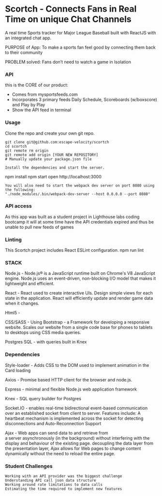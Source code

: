 
Scortch  -  Connects Fans in Real Time on unique Chat Channels
=====================	
A real time Sports tracker for Major League Baseball built with ReactJS with an integrated chat app.

PURPOSE of App:      To make a sports fan feel good by connecting them back to their community

PROBLEM solved:      Fans don’t need to watch a game in Isolation

### API

this is the CORE of our product:     
* Comes from   mysportsfeeds.com 
* Incorporates 3 primary feeds  Daily Schedule, Scoreboards (w/boxscore) and Play by Play
* Show the API feed in terminal


### Usage

Clone the repo and create your own git repo.

```
git clone git@github.com:escape-velocity/scortch
cd scortch
git remote rm origin
git remote add origin [YOUR NEW REPOSITORY]
# Manually update your package.json file

Install the dependencies and start the server.

```
npm install
npm start
open http://localhost:3000
```
You will also need to start the webpack dev server on port 8080 using the following: 
"./node_modules/.bin/webpack-dev-server --host 0.0.0.0 --port 8080"
```

### API access

As this app was built as a student project in Lighthouse labs coding bootcamp
it will at some time have the API credentials expired and thus be unable to pull new feeds of games

### Linting

This Scortch project includes React ESLint configuration.
npm run lint

### STACK

Node.js  	-  Node.js® is a JavaScript runtime built on Chrome's V8 JavaScript engine. Node.js uses an event-driven, non-blocking I/O model that makes it lightweight and efficient. 

React  - React used to create interactive UIs. Design simple views for each state in the application. React will efficiently update and render game data when it changes.

Html5 -
 
CSS/SASS - Using Bootstrap - a Framework for developing a responsive website.  Scales our website from a single code base for  phones to tablets to desktops using CSS media queries.

Postgres SQL - with queries built in Knex 

### Dependencies

Style-loader -  Adds CSS to the DOM used to implement animation in the Card loading

Axios -  Promise based HTTP client for the browser and node.js.	

Express -  minimal and flexible Node.js web application framework 

Knex -  SQL query builder for Postgres

Socket.IO  -  enables real-time bidirectional event-based communication over an established socket from client to server.  Features include: A heartbeat mechanism is implemented across the socket for detecting disconnections and Auto-Reconnection Support

Ajax  -  Web apps can send data to and retrieve from a server asynchronously (in the background) without interfering with the display and behaviour of the existing page.  decoupling the data layer from the presentation layer, Ajax allows for Web pages to change content dynamically without the need to reload the entire page.

### Student Challenges

	Working with an API provider was the biggest challenge 
	Understanding API call json data structure
	Working around rate limitations to data calls
  	Estimating the time required to implement new features 
